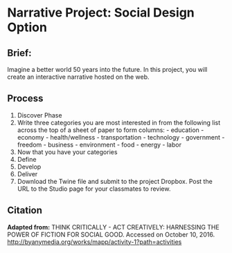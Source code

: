 # Narrative Project: Social Design Option

## Brief:

Imagine a better world 50 years into the future. In this project, you will create an interactive narrative hosted on the web.

## Process

1. Discover Phase
  1. Write three categories you are most interested in from the following list across the top of a sheet of paper to form columns:
    - education
    - economy
    - health/wellness
    - transportation
    - technology
    - government
    - freedom
    - business
    - environment
    - food
    - energy
    - labor
  2. Now that you have your categories
2. Define
3. Develop
4. Deliver
  1. Download the Twine file and submit to the project Dropbox. Post the URL to the Studio page for your classmates to review.

## Citation
**Adapted from:** THINK CRITICALLY - ACT CREATIVELY: HARNESSING THE POWER OF FICTION FOR SOCIAL GOOD. Accessed on October 10, 2016. http://byanymedia.org/works/mapp/activity-1?path=activities